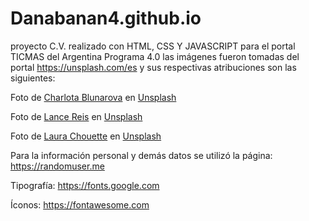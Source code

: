 # Danabanan4.github.io
proyecto C.V. realizado con HTML, CSS Y JAVASCRIPT para el portal TICMAS del Argentina Programa 4.0 
las imágenes fueron tomadas del portal https://unsplash.com/es y sus respectivas atribuciones son las siguientes:

Foto de <a href="https://unsplash.com/it/@charlotablunarova?utm_source=unsplash&utm_medium=referral&utm_content=creditCopyText">Charlota Blunarova</a> en <a href="https://unsplash.com/es/fotos/r5xHI_H44aM?utm_source=unsplash&utm_medium=referral&utm_content=creditCopyText">Unsplash</a>

Foto de <a href="https://unsplash.com/@lancereis?utm_source=unsplash&utm_medium=referral&utm_content=creditCopyText">Lance Reis</a> en <a href="https://unsplash.com/es/fotos/D5fXxjGYj5c?utm_source=unsplash&utm_medium=referral&utm_content=creditCopyText">Unsplash</a>

Foto de <a href="https://unsplash.com/@laurachouette?utm_source=unsplash&utm_medium=referral&utm_content=creditCopyText">Laura Chouette</a> en <a href="https://unsplash.com/es/fotos/-24R3uLNJNY?utm_source=unsplash&utm_medium=referral&utm_content=creditCopyText">Unsplash</a>

Para la información personal y demás datos se utilizó la página: https://randomuser.me

Tipografía: https://fonts.google.com

Íconos: https://fontawesome.com
  

  
  
  
